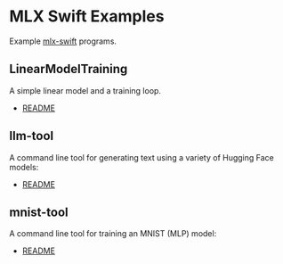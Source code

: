 # MLX Swift Examples

Example [mlx-swift](https://github.com/ml-explore/mlx-swift) programs.

## LinearModelTraining

A simple linear model and a training loop.

- [README](Tools/LinearModelTraining/README.md)

## llm-tool

A command line tool for generating text using a variety of Hugging Face models:

- [README](Tools/llm-tool/README.md)

## mnist-tool

A command line tool for training an MNIST (MLP) model:

- [README](Tools/mnist-tool/README.md)

